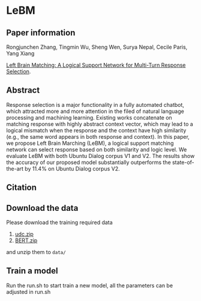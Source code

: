 # LeBM

## Paper information
Rongjunchen Zhang, Tingmin Wu, Sheng Wen, Surya Nepal, Cecile Paris, Yang Xiang

[Left Brain Matching: A Logical Support Network for Multi-Turn Response Selection](https:).

## Abstract

Response selection is a major functionality in a fully automated chatbot, which attracted more and more attention in the filed of natural language processing and machining learning. Existing works concatenate on matching response with highly abstract context vector, which may lead to a logical mismatch when the response and the context have high similarity (e.g., the same word appears in both response and context). In this paper, we propose Left Brain Marching (LeBM), a logical support matching network can select response based on both similarity and logic level.  We evaluate LeBM with both Ubuntu Dialog corpus V1 and V2. The results show the accuracy of our proposed model substantially outperforms the state-of-the-art by 11.4% on Ubuntu Dialog corpus V2.

## Citation

## Download the data
Please download the training required data 
1. [udc.zip](https://drive.google.com/file/d/1Za2av8jFydFhkAWBiCiZenIR6unrlSDF/view)
2. [BERT.zip](https://drive.google.com/file/d/1k-QcbdiGouJ9dX0mrr11dTbBmNYSxDXs/view?usp=sharing)

and unzip them to `data/`

## Train a model

Run the run.sh to start train a new model, all the parameters can be adjusted in run.sh
